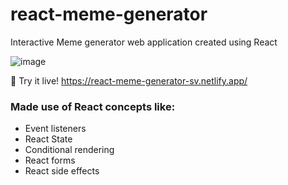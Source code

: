 # react-meme-generator

Interactive Meme generator web application created using React

![image](https://github.com/sanketvagal/react-meme-generator/assets/20254776/63ac7b7f-9940-4a55-8045-71f2324f6146)

🚀 Try it live!  https://react-meme-generator-sv.netlify.app/

### Made use of React concepts like:
- Event listeners
- React State
- Conditional rendering
- React forms
- React side effects
